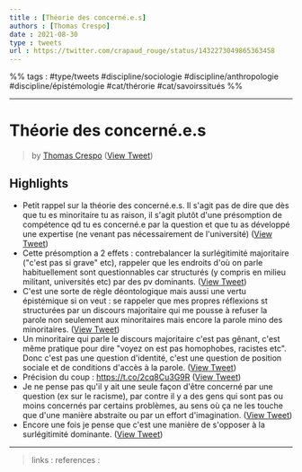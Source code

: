 ```yaml
---
title : [Théorie des concerné.e.s]
authors : [Thomas Crespo]
date : 2021-08-30
type : tweets
url : https://twitter.com/crapaud_rouge/status/1432273049865363458
---
```


%% tags : #type/tweets #discipline/sociologie #discipline/anthropologie #discipline/épistémologie #cat/thérorie #cat/savoirssitués %% 

---
Théorie des concerné.e.s
===
> by [Thomas Crespo](https://twitter.com/crapaud_rouge)
> ([View Tweet](https://twitter.com/crapaud_rouge/status/1432273049865363458))

## Highlights
- Petit rappel sur la théorie des concerné.e.s. Il s'agit pas de dire que dès que tu es minoritaire tu as raison, il s'agit plutôt d'une présomption de compétence qd tu es concerné.e par la question et que tu as développé une expertise (ne venant pas nécessairement de l'université) ([View Tweet](https://twitter.com/crapaud_rouge/status/1432273049865363458))
- Cette présomption a 2 effets : contrebalancer la surlégitimité majoritaire ("c'est pas si grave" etc), rappeler que les endroits d'où on parle habituellement sont questionnables car structurés (y compris en milieu militant, universités etc) par des pv dominants. ([View Tweet](https://twitter.com/crapaud_rouge/status/1432274023258497028))
- C'est une sorte de règle déontologique mais aussi une vertu épistémique si on veut : se rappeler que mes propres réflexions st structurées par un discours majoritaire qui me pousse à refuser la parole non seulement aux minoritaires mais encore la parole mino des minoritaires. ([View Tweet](https://twitter.com/crapaud_rouge/status/1432275487137701888))
- Un minoritaire qui parle le discours majoritaire c'est pas gênant, c'est même pratique pour dire "voyez on est pas homophobes, racistes etc". Donc c'est pas une question d'identité, c'est une question de position sociale et de conditions d'accès à la parole. ([View Tweet](https://twitter.com/crapaud_rouge/status/1432275488781783041))
- Précision du coup : https://t.co/2cq8Cu3G9R ([View Tweet](https://twitter.com/crapaud_rouge/status/1432313249433899010))
- Je ne pense pas qu'il y ait une seule façon d'être concerné par une question (ex sur le racisme), par contre il y a des gens qui sont pas ou moins concernés par certains problèmes, au sens où ça ne les touche que d'une manière abstraite ou par un effort d'imagination. ([View Tweet](https://twitter.com/crapaud_rouge/status/1432313251237400581))
- Encore une fois je pense que c'est une manière de s'opposer à la surlégitimité dominante. ([View Tweet](https://twitter.com/crapaud_rouge/status/1432313252915171328))

---
> links : 
> references :